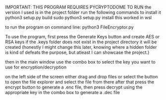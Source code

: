 IMPORTANT: THIS PROGRAM REQUIRES PYCRYPTODOME TO RUN
the version I used is in the project folder
run the following commands to install it 
python3 setup.py build
sudo python3 setup.py install
this worked in wsl 

to run the program on command line:
python3 FileEncryptor.py

To use the program, first press the Generate Keys button and create AES or RSA keys
if the .keys folder does not exist in the project directory it will be created (honestly I might change this later, knowing where a hidden folder is kind of defeats the purpose, but atleast I can showcase the project.)

then in the main window use the combo box to select the key you want to use for encryption/decryption

on the left side of the screen either drag and drop files or select the button to open the file explorer and select the file from there
after that press the encrypt button to generate a .enc file, then press decrypt using the appropriate key in the combo box to generate a .dec file 
